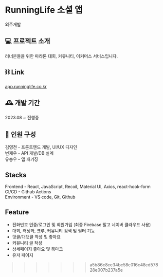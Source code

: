# RunningLife 소셜 앱
외주개발

## 💻 프로젝트 소개
러너분들을 위한 마라톤 대회, 커뮤니티, 이커머스 서비스입니다.

## ⛓️ Link
[app.runninglife.co.kr](https://app.runninglife.co.kr/)

## 🕰️ 개발 기간
2023.08 ~ 진행중

## 🧑 인원 구성
김영천 - 프론트엔드 개발, UI/UX 디자인
<br>
변재우 - API 개발/DB 설계
<br>
유승우 - 앱 패키징

## Stacks
Frontend - React, JavaScript, Recoil, Material UI, Axios, react-hook-form
<br>
CI/CD - Github Actions
<br>
Environment - VS code, Git, Github

## Feature
* 전화번호 인증/로그인 및 회원가입 (최종 Firebase 말고 네이버 클라우드 사용)
* 대회, 러닝화, 크루, 커뮤니티 검색 및 필터 기능
* 댓글/대댓글 작성 및 좋아요
* 커뮤니티 글 작성
* 상세페이지 좋아요 및 북마크
* 유저 페이지
>>>>>>> a5b86c8ce34bc58c016c48cd57828e007b237a5e
